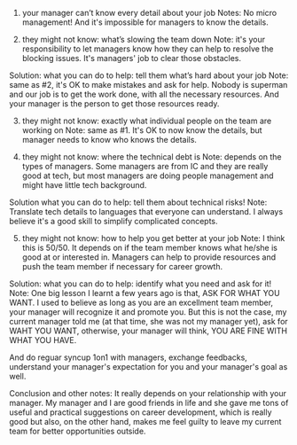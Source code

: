 1. your manager can’t know every detail about your job
Notes: No micro management! And it's impossible for managers to know the details.

2. they might not know: what’s slowing the team down
Note: it's your responsibility to let managers know how they can help to resolve the blocking issues. It's managers' job to clear those obstacles.

Solution:
what you can do to help: tell them what’s hard about your job
Note: same as #2, it's OK to make mistakes and ask for help. Nobody is superman and our job is to get the work done, with all the necessary resources. And your manager is the person to get those resources ready.

3. they might not know: exactly what individual people on the team are working on
Note: same as #1. It's OK to now know the details, but manager needs to know who knows the details.

4. they might not know: where the technical debt is
Note: depends on the types of managers. Some managers are from IC and they are really good at tech, but most managers are doing people management and might have little tech background.

Solution
what you can do to help: tell them about technical risks!
Note: Translate tech details to languages that everyone can understand. I always believe it's a good skill to simplify complicated concepts.

5. they might not know: how to help you get better at your job
Note: I think this is 50/50. It depends on if the team member knows what he/she is good at or interested in. Managers can help to provide resources and push the team member if necessary for career growth.

Solution:
what you can do to help: identify what you need and ask for it!
Note: One big lesson I learnt a few years ago is that, ASK FOR WHAT YOU WANT. I used to believe as long as you are an excellment team member, your manager will recognize it and promote you. But this is not the case, my current manager told me (at that time, she was not my manager yet), ask for WAHT YOU WANT, otherwise, your manager will think, YOU ARE FINE WITH WHAT YOU HAVE.

And do reguar syncup 1on1 with managers, exchange feedbacks, understand your manager's expectation for you and your manager's goal as well.

Conclusion and other notes:
It really depends on your relationship with your manager. My manager and I are good friends in life and she gave me tons of useful and practical suggestions on career development, which is really good but also, on the other hand, makes me feel guilty to leave my current team for better opportunities outside.
